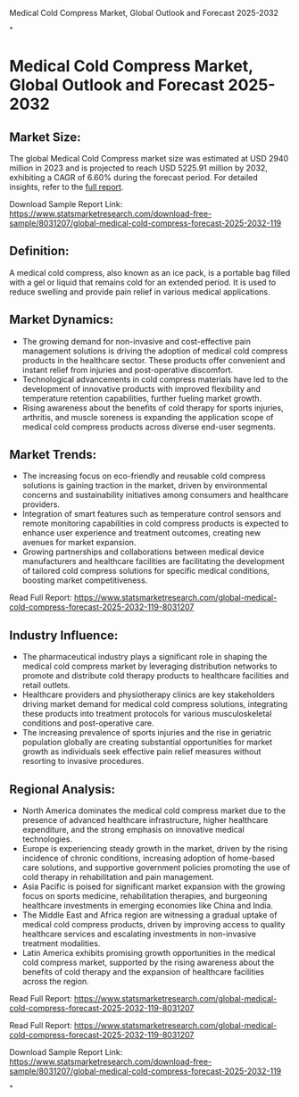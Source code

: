 Medical Cold Compress Market, Global Outlook and Forecast 2025-2032

"<h1>Medical Cold Compress Market, Global Outlook and Forecast 2025-2032</h1>

<h2>Market Size:</h2>
<p>The global Medical Cold Compress market size was estimated at USD 2940 million in 2023 and is projected to reach USD 5225.91 million by 2032, exhibiting a CAGR of 6.60% during the forecast period. For detailed insights, refer to the <a href='https://www.statsmarketresearch.com/global-medical-cold-compress-forecast-2025-2032-119-8031207'>full report</a>.</p>
<p>Download Sample Report Link: <a href='https://www.statsmarketresearch.com/download-free-sample/8031207/global-medical-cold-compress-forecast-2025-2032-119'>https://www.statsmarketresearch.com/download-free-sample/8031207/global-medical-cold-compress-forecast-2025-2032-119</a></p>

<h2>Definition:</h2>
<p>A medical cold compress, also known as an ice pack, is a portable bag filled with a gel or liquid that remains cold for an extended period. It is used to reduce swelling and provide pain relief in various medical applications.</p>

<h2>Market Dynamics:</h2>
<ul>
  <li>The growing demand for non-invasive and cost-effective pain management solutions is driving the adoption of medical cold compress products in the healthcare sector. These products offer convenient and instant relief from injuries and post-operative discomfort.</li>
  <li>Technological advancements in cold compress materials have led to the development of innovative products with improved flexibility and temperature retention capabilities, further fueling market growth.</li>
  <li>Rising awareness about the benefits of cold therapy for sports injuries, arthritis, and muscle soreness is expanding the application scope of medical cold compress products across diverse end-user segments.</li>
</ul>

<h2>Market Trends:</h2>
<ul>
  <li>The increasing focus on eco-friendly and reusable cold compress solutions is gaining traction in the market, driven by environmental concerns and sustainability initiatives among consumers and healthcare providers.</li>
  <li>Integration of smart features such as temperature control sensors and remote monitoring capabilities in cold compress products is expected to enhance user experience and treatment outcomes, creating new avenues for market expansion.</li>
  <li>Growing partnerships and collaborations between medical device manufacturers and healthcare facilities are facilitating the development of tailored cold compress solutions for specific medical conditions, boosting market competitiveness.</li>
</ul>
<p>Read Full Report: <a href='https://www.statsmarketresearch.com/global-medical-cold-compress-forecast-2025-2032-119-8031207'>https://www.statsmarketresearch.com/global-medical-cold-compress-forecast-2025-2032-119-8031207</a></p>

<h2>Industry Influence:</h2>
<ul>
  <li>The pharmaceutical industry plays a significant role in shaping the medical cold compress market by leveraging distribution networks to promote and distribute cold therapy products to healthcare facilities and retail outlets.</li>
  <li>Healthcare providers and physiotherapy clinics are key stakeholders driving market demand for medical cold compress solutions, integrating these products into treatment protocols for various musculoskeletal conditions and post-operative care.</li>
  <li>The increasing prevalence of sports injuries and the rise in geriatric population globally are creating substantial opportunities for market growth as individuals seek effective pain relief measures without resorting to invasive procedures.</li>
</ul>

<h2>Regional Analysis:</h2>
<ul>
  <li>North America dominates the medical cold compress market due to the presence of advanced healthcare infrastructure, higher healthcare expenditure, and the strong emphasis on innovative medical technologies.</li>
  <li>Europe is experiencing steady growth in the market, driven by the rising incidence of chronic conditions, increasing adoption of home-based care solutions, and supportive government policies promoting the use of cold therapy in rehabilitation and pain management.</li>
  <li>Asia Pacific is poised for significant market expansion with the growing focus on sports medicine, rehabilitation therapies, and burgeoning healthcare investments in emerging economies like China and India.</li>
  <li>The Middle East and Africa region are witnessing a gradual uptake of medical cold compress products, driven by improving access to quality healthcare services and escalating investments in non-invasive treatment modalities.</li>
  <li>Latin America exhibits promising growth opportunities in the medical cold compress market, supported by the rising awareness about the benefits of cold therapy and the expansion of healthcare facilities across the region.</li>
</ul>
<p>Read Full Report: <a href='https://www.statsmarketresearch.com/global-medical-cold-compress-forecast-2025-2032-119-8031207'>https://www.statsmarketresearch.com/global-medical-cold-compress-forecast-2025-2032-119-8031207</a></p>

<p>Read Full Report: <a href='https://www.statsmarketresearch.com/global-medical-cold-compress-forecast-2025-2032-119-8031207'>https://www.statsmarketresearch.com/global-medical-cold-compress-forecast-2025-2032-119-8031207</a></p>
<p>Download Sample Report Link: <a href='https://www.statsmarketresearch.com/download-free-sample/8031207/global-medical-cold-compress-forecast-2025-2032-119'>https://www.statsmarketresearch.com/download-free-sample/8031207/global-medical-cold-compress-forecast-2025-2032-119</a></p>"
